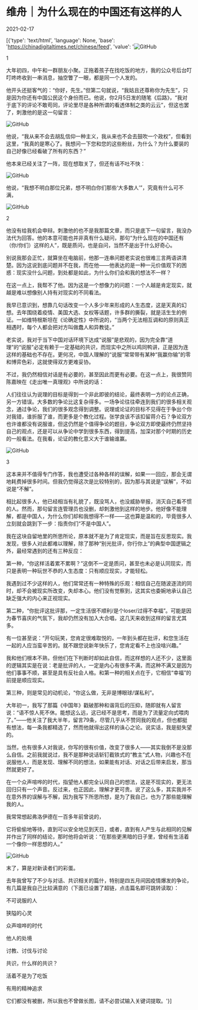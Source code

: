 # 维舟｜为什么现在的中国还有这样的人

2021-02-17

[{'type': 'text/html', 'language': None, 'base': 'https://chinadigitaltimes.net/chinese/feed', 'value': '![GitHub](https://chinadigitaltimes.net/chinese/files/2021/02/post-662722-602cf476d9b3d.)

1

大年初四，中午和一群朋友小聚。正拖着孩子在找吃饭的地方，我的公众号后台叮叮咚咚收到一串消息，抽空瞥了一眼，都是同一个人发的。

他开头还挺客气的：“你好，先生。”但第二句就说，“我姑且还尊称你为先生”，只是因为你还有中国公民这个身份而已。他说，你2月5日发的随笔《后路》，“我对于底下的评论不敢苟同，评论里尽是各种所谓的看透体制之类的云云”，但这也罢了，刺激他的是这一句留言：

![GitHub](https://chinadigitaltimes.net/chinese/files/2021/02/post-662722-602cf4787457b.png)

他说，“我从来不会去胡乱信仰一种主义，我从来也不会去鼓吹一个政权”，但看到这里，“我真的是寒心了。我想问一下您和您的这些粉丝，为什么？为什么要装的自己好像已经看破了所有的东西？”

他本来已经关注了一阵，现在想取关了，但还有话不吐不快：

![GitHub](https://chinadigitaltimes.net/chinese/files/2021/02/post-662722-602cf47a5f18b.png)

他说，“我想不明白那位兄弟，想不明白你们那些‘大多数人’”，究竟有什么可不满，

![GitHub](https://chinadigitaltimes.net/chinese/files/2021/02/post-662722-602cf47c5771a.png)

2

他没有给我机会申辩。刺激他的也不是我那篇文章，而只是底下一句留言，我没办法代为回答。他的本意可能也并非真有什么疑问，那句“为什么现在的中国还有（你/你们）这样的人”，既是质问，也是自问，当然不是出于什么好奇心。

别说我那会正忙，就算坐在电脑前，他那一连串问题老实说也很难三言两语讲清楚。因为这说到底问题并不在我，而在他——他表达的是一种一元价值观下的困惑：现实没什么问题，到处都是如此，为什么你们会和我的想法不一样？

在这一点上，我帮不了他。因为这是一个想像力的问题：一个人越是肯定现实，就越是难以想像别人持有对现实的不同看法。

我早已意识到，想靠几句话改变一个人多少年来形成的人生态度，这是天真的幻想。去年围绕着疫情、美国大选、女权等话题，许多群的撕裂，就是活生生的例证。一如维特根斯坦在《论确定性》中所说的，“当两个无法相互调和的原则真正相遇时，每个人都会把对方叫做蠢人和异教徒。”

老实说，我对于当下中国对话环境下达成“说服”是悲观的，因为完全靠“道理”的“说服”必定有赖于一定基础的共识，而现实中之所以鸡同鸭讲，正是因为连这样的基础也不存在。更何况，中国人理解的“说服”常常带有某种“我赢你输”的零和博弈色彩，这就使得双方更难妥协。

不过，我仍然相信对话是有必要的，甚至因此而更有必要。在这一点上，我很赞同陈嘉映在《走出唯一真理观》中所说的话：



人们往往认为说理的目标是得到一个非此即彼的结论，最终表明一方的论点正确，另一方错误。大多数的争论比这复杂得多。一场争论往往牵连到我们的很多相关观念，通过争论，我们的很多观念得到调整。说理或论证的目标不见得在于争出个你对我错，谁折服了谁，而更多是个教化过程。张学良该不该扣留蒋介石？争论双方也许谁都没有说服谁，但这仍然是个值得争论的题目，争论双方即使最终仍然坚持自己的观点，还是可以从争论中学到很多东西，得到提高，加深对那个时期的历史的一般看法。在我看，论证的教化意义大于谁输谁赢。



![GitHub](https://chinadigitaltimes.net/chinese/files/2021/02/post-662722-602cf47de68fb.)

3

这本来并不值得专门作答，我也遭受过各种各样的误解，如果一一回应，那会无谓地耗费掉很多时间。但我仍觉得这次是比较特别的，因为那与其说是“误解”，不如说是“不解”。

相比起很多人，他已经相当有礼貌了，既没骂人，也没威胁举报，消灭自己看不惯的人。然而，那句留言连管理员也没删，却刺激他到这样的地步。他好像不能理解，都是中国人，为什么你们却和我想得不一样——这也算是温和的，毕竟很多人立刻就会跳到下一步：指责你们“不是中国人”。

我在这块自留地里的所思所论，原本就不是为了肯定现实，而是旨在反思现实。我发现，很多人对此都难以理解，除了那种“别光批评，你行你上”的典型中国逻辑之外，最经常遇到的还有三种反应：

第一种，“你这样活着累不累啊？”这倒不一定是质问，甚至也未必是认同现实，而只是表明一种玩世不恭的人生态度：只有顺应现实，才能轻松。

我遇到过不少这样的人，他们常常还有一种特殊的乐观：相信自己在随波逐流的同时，却不会被现实所改变，失却本心。他们没有觉察到，这其实也委婉地承认自己缺乏强大的内心来正视现实。

第二种，“你批评这批评那，一定生活很不顺利/是个loser/过得不幸福”。可能是因为春节喜庆的气氛下，我却仍然没有加入大合唱，这几天来收到这样的留言尤其多。

有一位甚至说：“开句玩笑，您肯定很难取悦的，一年到头都在批评，和您生活在一起的人应当蛮辛苦的。就不跟您说新年快乐了，您肯定看不上也没啥兴趣。”

我和他们根本不熟，但他们在下判断时却如此自信，而这样想的人还不少，这里面的逻辑其实是在说：老是批评的人，一定是内心有很多不满，而这种不满又是因为他们事事不顺，甚至是具有反社会人格。和第一种的相关点在于，它相信“幸福”的前提是顺应现实。

第三种，则是常见的动机论，“你这么做，无非是博眼球/谋私利”。

大年初一，我写了那篇《中国年》戳破那种和谐背后的压抑，随即就有人留言说：“语不惊人死不休。能想这么远，这已经不是思考，而是为了流量定向式喂肉了。”——他关注了我大半年，留言79条，尽管几乎从不赞同我的观点，但也都挺有想法，每一条我都精选了，然而他就得出这样的诛心之论。说实话，我是挺失望的。

当然，也有很多人对我说，你写的很有价值，改变了很多人——其实我倒不是没那么自信。之前我就说过，我不是那种说话斩钉截铁式的“教主”式人物，兴趣也不在说服他人，而是发现、理解不同的想法，如果能有对话、对话之后带来启发，那当然就更好了。

在一个众声喧哗的时代，指望他人都完全认同自己的想法，这是不现实的，更无法回归只有一个声音。反过来，也正因此，理解才更可贵。说了这么多，其实我并不在意外界的误解与不解，因为我写下所思所想，是为了我自己，也为了那些能理解我的人。

我常常想起弗洛伊德在一百多年前曾说的，



它将偷偷地等待，直到可以安全地见到天日，或者，直到有人产生与此相同的见解并作出了同样的结论，那时他将会听说：“在那些更黑暗的日子里，曾经有生活着一个像你一样思想的人。”



![GitHub](https://chinadigitaltimes.net/chinese/files/2021/02/post-662722-602cf47fcd896.)

末了，算是对新读者们的彩蛋。

去年我曾写了不少与对话、共识相关的篇什，特别是四五月间因疫情爆发的争论，有几篇是我自己比较满意的（下面已设置了超链，点击篇名即可跳转读取）：

不可说服的人

狭隘的心灵

众声喧哗的时代

他人的处境

讨教、讨伐与讨论

共识，什么样的共识？

活着不是为了吃饭

有用的精神追求

它们都没有被删，所以我也不曾做长图，请不必尝试输入关键词提取。'}]